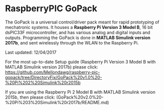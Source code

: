 # RaspberryPIC GoPack

The GoPack is a universal control/driver pack meant for rapid prototyping of mechatronic systems. 
It houses a **Raspberry Pi Version 3 Model B**, 16 bit dsPIC33F microcontroller, and has various analog and digital inputs and outputs. Programming the GoPack is done in **MATLAB Simulink version 2017b**, and sent wirelessly through the WLAN to the Raspberry Pi.

Last updated: 12/04/2017

For the most up-to-date Setup guide (Raspberry Pi Version 3 Model B with MATLAB Simulink version 2017b) please click: https://github.com/Mellondawg/raspberry-pic-gopack/tree/DirectoryFix/GoPack%20v1.0%20-%20Pi%202%20Simulink%20r2015b

If you are using the Raspberry Pi 2 Model B with MATLAB Simulink version 2015b, then please click: (GoPack%20v2.0%20-%20Pi%203%20Simulink%20r2017b/README.md)
